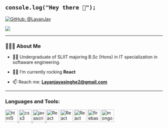 ## `console.log("Hey there 👋");`

[![GitHub: @LayanJay](https://img.shields.io/github/followers/LayanJay?color=green&logo=github&style=flat-square)](https://github.com/LayanJay)

<!-- [![LinkedIn: @LayanJay](https://img.shields.io/badge/-Thaanu_Perera-blue?style=flat-square&logo=Linkedin&logoColor=white&link=https://www.linkedin.com/in/thaanu-perera-0a84b9194/)](https://www.linkedin.com/in/thaanu-perera-0a84b9194/) -->

![](https://komarev.com/ghpvc/?username=LayanJay&style=flat-square&color=orange)

<hr>
<h3> 👨🏻‍💻 About Me </h3>

- 👨‍🎓 Undergraduate of SLIIT majoring B.Sc (Hons) in IT specialization in softaware engineering.

- 👨‍💻 I’m currently rocking **React**

- 📫 Reach me: **Layanjayasinghe2@gmail.com**
<hr>
<h3 align="left">Languages and Tools:</h3>
<p align="left"> 
            <a href="https://www.w3.org/html/" target="_blank"> <img
            src="https://www.flaticon.com/svg/static/icons/svg/919/919827.svg" alt="html5"
            width="40" height="40" /> </a>
            <a href="https://www.w3schools.com/css/" target="_blank"> <img 
            src="https://www.flaticon.com/svg/static/icons/svg/919/919826.svg" alt="css3"
            width="40" height="40" /> </a>
            <a href="https://developer.mozilla.org/en-US/docs/Web/JavaScript"
        target="_blank"> <img
            src="https://img.icons8.com/color/48/000000/javascript.png"
            alt="javascript" width="40" height="40" /> </a>
             <a href="https://reactjs.org/" target="_blank"> <img
            src="https://www.vectorlogo.zone/logos/reactjs/reactjs-icon.svg" alt="React" width="40" height="40" /></a>
             <a href="https://www.gatsbyjs.com/" target="_blank"> <img
            src="https://www.vectorlogo.zone/logos/gatsbyjs/gatsbyjs-icon.svg" alt="React" width="40" height="40" /></a>
             <a href="https://graphql.org/" target="_blank"> <img
            src="https://www.vectorlogo.zone/logos/graphql/graphql-icon.svg" alt="React" width="40" height="40" /></a>
    <a href="https://firebase.google.com/" target="_blank"> <img
            src="https://www.vectorlogo.zone/logos/firebase/firebase-icon.svg" alt="firebase" width="40" height="40" /></a>
            <a href="https://www.mongodb.com/" target="_blank"> <img
            src="https://www.vectorlogo.zone/logos/mongodb/mongodb-icon.svg" alt="mongodb"
            width="40" height="40" /> </a>
            </p>



<!--
**LayanJay/LayanJay** is a ✨ _special_ ✨ repository because its `README.md` (this file) appears on your GitHub profile.

Here are some ideas to get you started:

- 🔭 I’m currently working on ...
- 🌱 I’m currently learning ...
- 👯 I’m looking to collaborate on ...
- 🤔 I’m looking for help with ...
- 💬 Ask me about ...
- 📫 How to reach me: ...
- 😄 Pronouns: ...
- ⚡ Fun fact: ...
-->
